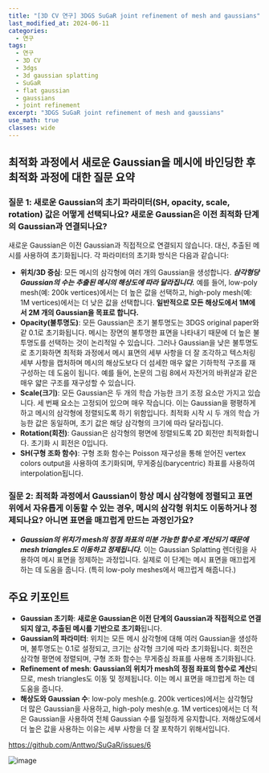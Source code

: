 ```yaml
---
title: "[3D CV 연구] 3DGS SuGaR joint refinement of mesh and gaussians"
last_modified_at: 2024-06-11
categories:
  - 연구
tags:
  - 연구
  - 3D CV
  - 3dgs
  - 3d gaussian splatting
  - SuGaR
  - flat gaussian
  - gaussians
  - joint refinement
excerpt: "3DGS SuGaR joint refinement of mesh and gaussians"
use_math: true
classes: wide
---
```


## 최적화 과정에서 새로운 Gaussian을 메시에 바인딩한 후 최적화 과정에 대한 질문 요약

### 질문 1: 새로운 Gaussian의 초기 파라미터(SH, opacity, scale, rotation) 값은 어떻게 선택되나요? 새로운 Gaussian은 이전 최적화 단계의 Gaussian과 연결되나요?

새로운 Gaussian은 이전 Gaussian과 직접적으로 연결되지 않습니다. 대신, 추출된 메시를 사용하여 초기화됩니다. 각 파라미터의 초기화 방식은 다음과 같습니다:

- **위치/3D 중심**: 모든 메시의 삼각형에 여러 개의 Gaussian을 생성합니다. ***삼각형당 Gaussian의 수는 추출된 메시의 해상도에 따라 달라집니다.*** 예를 들어, low-poly mesh(예: 200k vertices)에서는 더 높은 값을 선택하고, high-poly mesh(예: 1M vertices)에서는 더 낮은 값을 선택합니다. **일반적으로 모든 해상도에서 1M에서 2M 개의 Gaussian을 목표로 합니다.**
- **Opacity(불투명도)**: 모든 Gaussian은 초기 불투명도는 3DGS original paper와 같 0.1로 초기화됩니다. 메시는 장면의 불투명한 표면을 나타내기 때문에 더 높은 불투명도를 선택하는 것이 논리적일 수 있습니다. 그러나 Gaussian을 낮은 불투명도로 초기화하면 최적화 과정에서 메시 표면의 세부 사항을 더 잘 조각하고 텍스처링 세부 사항을 캡처하며 메시의 해상도보다 더 섬세한 매우 얇은 기하학적 구조를 재구성하는 데 도움이 됩니다. 예를 들어, 논문의 그림 8에서 자전거의 바퀴살과 같은 매우 얇은 구조를 재구성할 수 있습니다.
- **Scale(크기)**: 모든 Gaussian은 두 개의 학습 가능한 크기 조정 요소만 가지고 있습니다. 세 번째 요소는 고정되어 있으며 매우 작습니다. 이는 Gaussian을 평평하게 하고 메시의 삼각형에 정렬되도록 하기 위함입니다. 최적화 시작 시 두 개의 학습 가능한 값은 동일하며, 초기 값은 해당 삼각형의 크기에 따라 달라집니다.
- **Rotation(회전)**: Gaussian은 삼각형의 평면에 정렬되도록 2D 회전만 최적화합니다. 초기화 시 회전은 0입니다.
- **SH(구형 조화 함수)**: 구형 조화 함수는 Poisson 재구성을 통해 얻어진 vertex colors output을 사용하여 초기화되며, 무게중심(barycentric) 좌표를 사용하여 interpolation됩니다.

### 질문 2: 최적화 과정에서 Gaussian이 항상 메시 삼각형에 정렬되고 표면 위에서 자유롭게 이동할 수 있는 경우, 메시의 삼각형 위치도 이동하거나 정제되나요? 아니면 표면을 매끄럽게 만드는 과정인가요?
- ***Gaussian의 위치가 mesh의 정점 좌표의 미분 가능한 함수로 계산되기 때문에 mesh triangles도 이동하고 정제됩니다.*** 이는 Gaussian Splatting 렌더링을 사용하여 메시 표면을 정제하는 과정입니다. 실제로 이 단계는 메시 표면을 매끄럽게 하는 데 도움을 줍니다. (특히 low-poly meshes에서 매끄럽게 해줍니다.)

## 주요 키포인트
- **Gaussian 초기화**: **새로운 Gaussian은 이전 단계의 Gaussian과 직접적으로 연결되지 않고, 추출된 메시를 기반으로 초기화**됩니다.
- **Gaussian의 파라미터**: 위치는 모든 메시 삼각형에 대해 여러 Gaussian을 생성하며, 불투명도는 0.1로 설정되고, 크기는 삼각형 크기에 따라 초기화됩니다. 회전은 삼각형 평면에 정렬되며, 구형 조화 함수는 무게중심 좌표를 사용해 초기화됩니다.
- **Refinement of mesh**: **Gaussian의 위치가 mesh의 정점 좌표의 함수로 계산**되므로, mesh triangles도 이동 및 정제됩니다. 이는 메시 표면을 매끄럽게 하는 데 도움을 줍니다.
- **해상도와 Gaussian 수**: low-poly mesh(e.g. 200k vertices)에서는 삼각형당 더 많은 Gaussian을 사용하고, high-poly mesh(e.g. 1M vertices)에서는 더 적은 Gaussian을 사용하여 전체 Gaussian 수를 일정하게 유지합니다. 저해상도에서 더 높은 값을 사용하는 이유는 세부 사항을 더 잘 포착하기 위해서입니다.

https://github.com/Anttwo/SuGaR/issues/6

![image](https://github.com/sandokim/sandokim.github.io/assets/74639652/796a38f8-6c5e-4555-a175-c03afb6736f4)



